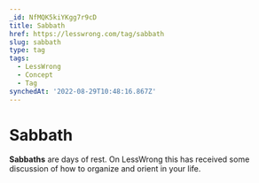 ```yaml
---
_id: NfMQK5kiYKgg7r9cD
title: Sabbath
href: https://lesswrong.com/tag/sabbath
slug: sabbath
type: tag
tags:
  - LessWrong
  - Concept
  - Tag
synchedAt: '2022-08-29T10:48:16.867Z'
---
```

# Sabbath

**Sabbaths** are days of rest. On LessWrong this has received some discussion of how to organize and orient in your life.